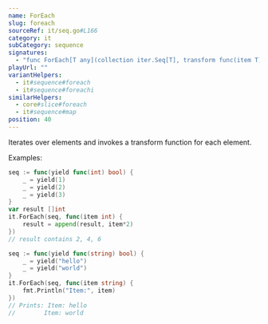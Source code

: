 ```yaml
---
name: ForEach
slug: foreach
sourceRef: it/seq.go#L166
category: it
subCategory: sequence
signatures:
  - "func ForEach[T any](collection iter.Seq[T], transform func(item T))"
playUrl: ""
variantHelpers:
  - it#sequence#foreach
  - it#sequence#foreachi
similarHelpers:
  - core#slice#foreach
  - it#sequence#map
position: 40
---
```


Iterates over elements and invokes a transform function for each element.

Examples:

```go
seq := func(yield func(int) bool) {
    _ = yield(1)
    _ = yield(2)
    _ = yield(3)
}
var result []int
it.ForEach(seq, func(item int) {
    result = append(result, item*2)
})
// result contains 2, 4, 6
```

```go
seq := func(yield func(string) bool) {
    _ = yield("hello")
    _ = yield("world")
}
it.ForEach(seq, func(item string) {
    fmt.Println("Item:", item)
})
// Prints: Item: hello
//        Item: world
```